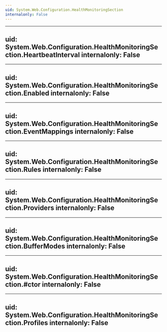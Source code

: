 ```yaml
---
uid: System.Web.Configuration.HealthMonitoringSection
internalonly: False
---
```


---
uid: System.Web.Configuration.HealthMonitoringSection.HeartbeatInterval
internalonly: False
---

---
uid: System.Web.Configuration.HealthMonitoringSection.Enabled
internalonly: False
---

---
uid: System.Web.Configuration.HealthMonitoringSection.EventMappings
internalonly: False
---

---
uid: System.Web.Configuration.HealthMonitoringSection.Rules
internalonly: False
---

---
uid: System.Web.Configuration.HealthMonitoringSection.Providers
internalonly: False
---

---
uid: System.Web.Configuration.HealthMonitoringSection.BufferModes
internalonly: False
---

---
uid: System.Web.Configuration.HealthMonitoringSection.#ctor
internalonly: False
---

---
uid: System.Web.Configuration.HealthMonitoringSection.Profiles
internalonly: False
---
